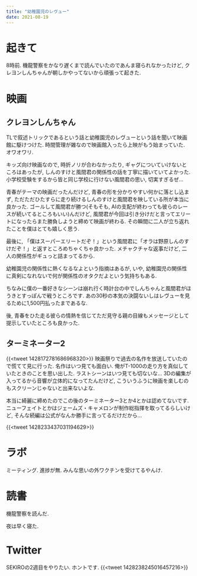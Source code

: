 ```yaml
---
title: "幼稚園児のレヴュー"
date: 2021-08-19
---
```


# 起きて
8時前. 機龍警察をかなり遅くまで読んでいたのであんま寝られなかったけど, クレヨンしんちゃんが朝しかやってないから頑張って起きた.

# 映画
## クレヨンしんちゃん
TLで叙述トリックであるという話と幼稚園児のレヴューという話を聞いて映画館に駆けつけた. 時間管理が雑なので映画館入ったら上映がもう始まっていた. オワオワリ.

キッズ向け映画なので, 時折ノリが合わなかったり, ギャグについていけないところはあったが, しんのすけと風間君の関係性の話を丁寧に描いていてよかった. 小学校受験をするから皆と同じ学校に行けない風間君の思い, 切実すぎるぜ...

青春がテーマの映画だったんだけど, 青春の形を分かりやすい何かに落とし込まず, ただただひたすらに走り続けるしんのすけと風間君を映している所が本当に良かった.
ゴールして風間君が勝つ(そもそも, AIの支配が終わっても彼らのレースが続いてるところもいい)んだけど, 風間君が今回は引き分けだと言ってエリートになったらまた勝負しようと締めて映画が終わる. その瞬間に二人が立ち返れたことを僕はとても嬉しく思う.

最後に, 「僕はスーパーエリートだぞ！」という風間君に「オラは野原しんのすけだぞ！」と返すところめちゃくちゃ良かった. メチャクチャな返事だけど, 二人の関係性がギュっと詰まってるから.

幼稚園児の関係性に熱くなるなよという指摘はあるが, いや, 幼稚園児の関係性に真剣になれないで何が関係性のオタクだよという気持ちもある.

ちなみに僕の一番好きなシーンは崩れ行く時計台の中でしんちゃんと風間君がほうきとすっぽんで戦うところです. あの30秒の本気の決闘ないしはレヴューを見るために1,500円払ったまであるな.

後, 青春をひた走る彼らの情熱を信じてただ見守る親の目線もメッセージとして提示していたところも良かった.

## ターミネーター2
{{<tweet 1428172781686968320>}}
映画祭りで過去の名作を放送していたので慌てて見に行った. 名作はいつ見ても面白い. 俺がT-1000の走り方を真似していたときのことを思い出した. ラストシーンはいつ見ても切ないな... 3Dの編集が入ってるから音響が立体的になってたんだけど, こういうふうに映画を楽しむのもスクリーンじゃないと出来ないよな.

本当に綺麗に締めたのでこの後のターミネーター3とか4とかは認めてないです. ニューフェイトとかはジェームズ・キャメロンが制作総指揮を取ってるらしいけど, そんな続編は公式がなんか勝手に言ってるだけだから...

{{<tweet 1428233437031194629>}}
# ラボ
ミーティング. 進捗が無. みんな思いの外ワクチンを受けてるやんけ.

# 読書
機龍警察を読んだ. 

夜は早く寝た.

# Twitter
SEKIROの2週目をやりたい. ホントです.
{{<tweet 1428238245016457216>}}